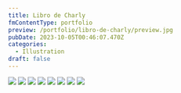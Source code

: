 ```yaml
---
title: Libro de Charly
fmContentType: portfolio
preview: /portfolio/libro-de-charly/preview.jpg
pubDate: 2023-10-05T00:46:07.470Z
categories:
  - Illustration
draft: false
---
```


![](/portfolio/libro-de-charly/libro-de-charly-1.jpg)
![](/portfolio/libro-de-charly/libro-de-charly-2.jpg)
![](/portfolio/libro-de-charly/libro-de-charly-3.jpg)
![](/portfolio/libro-de-charly/libro-de-charly-4.jpg)
![](/portfolio/libro-de-charly/libro-de-charly-5.jpg)
![](/portfolio/libro-de-charly/libro-de-charly-6.jpg)
![](/portfolio/libro-de-charly/libro-de-charly-7.jpg)
![](/portfolio/libro-de-charly/libro-de-charly-8.jpg)
